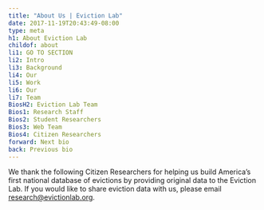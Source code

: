 ```yaml
---
title: "About Us | Eviction Lab"
date: 2017-11-19T20:43:49-08:00
type: meta
h1: About Eviction Lab
childof: about
li1: GO TO SECTION
li2: Intro
li3: Background
li4: Our
li5: Work
li6: Our
li7: Team
BiosH2: Eviction Lab Team
Bios1: Research Staff
Bios2: Student Researchers
Bios3: Web Team
Bios4: Citizen Researchers
forward: Next bio
back: Previous bio
---
```

We thank the following Citizen Researchers for helping us build America’s first national database of evictions by providing original data to the Eviction Lab. If you would like to share eviction data with us, please email <a href="mailto:research@evictionlab.org">research@evictionlab.org</a>.

